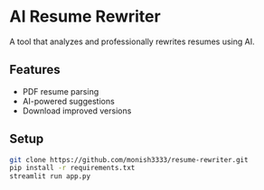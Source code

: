 # AI Resume Rewriter

A tool that analyzes and professionally rewrites resumes using AI.

## Features
- PDF resume parsing
- AI-powered suggestions
- Download improved versions

## Setup
```bash
git clone https://github.com/monish3333/resume-rewriter.git
pip install -r requirements.txt
streamlit run app.py
